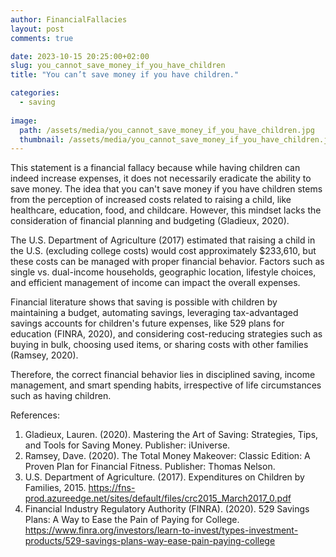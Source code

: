 ```yaml
---
author: FinancialFallacies
layout: post
comments: true

date: 2023-10-15 20:25:00+02:00  
slug: you_cannot_save_money_if_you_have_children
title: "You can’t save money if you have children."

categories:
  - saving
  
image:
  path: /assets/media/you_cannot_save_money_if_you_have_children.jpg
  thumbnail: /assets/media/you_cannot_save_money_if_you_have_children.jpg
---
```


This statement is a financial fallacy because while having children can indeed increase expenses, it does not necessarily eradicate the ability to save money. The idea that you can't save money if you have children stems from the perception of increased costs related to raising a child, like healthcare, education, food, and childcare. However, this mindset lacks the consideration of financial planning and budgeting (Gladieux, 2020).

The U.S. Department of Agriculture (2017) estimated that raising a child in the U.S. (excluding college costs) would cost approximately $233,610, but these costs can be managed with proper financial behavior. Factors such as single vs. dual-income households, geographic location, lifestyle choices, and efficient management of income can impact the overall expenses.

Financial literature shows that saving is possible with children by maintaining a budget, automating savings, leveraging tax-advantaged savings accounts for children's future expenses, like 529 plans for education (FINRA, 2020), and considering cost-reducing strategies such as buying in bulk, choosing used items, or sharing costs with other families (Ramsey, 2020). 

Therefore, the correct financial behavior lies in disciplined saving, income management, and smart spending habits, irrespective of life circumstances such as having children.

References:
1. Gladieux, Lauren. (2020). Mastering the Art of Saving: Strategies, Tips, and Tools for Saving Money. Publisher: iUniverse. 
2. Ramsey, Dave. (2020). The Total Money Makeover: Classic Edition: A Proven Plan for Financial Fitness. Publisher: Thomas Nelson.
3. U.S. Department of Agriculture. (2017). Expenditures on Children by Families, 2015. https://fns-prod.azureedge.net/sites/default/files/crc2015_March2017_0.pdf
4. Financial Industry Regulatory Authority (FINRA). (2020). 529 Savings Plans: A Way to Ease the Pain of Paying for College. https://www.finra.org/investors/learn-to-invest/types-investment-products/529-savings-plans-way-ease-pain-paying-college
